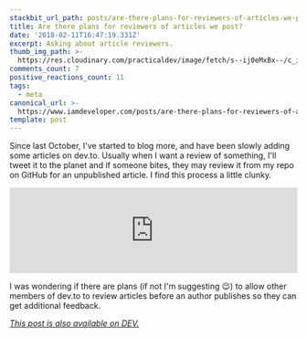 ```yaml
---
stackbit_url_path: posts/are-there-plans-for-reviewers-of-articles-we-post--42nf
title: Are there plans for reviewers of articles we post?
date: '2018-02-11T16:47:19.331Z'
excerpt: Asking about article reviewers.
thumb_img_path: >-
  https://res.cloudinary.com/practicaldev/image/fetch/s--ij0eMxBx--/c_imagga_scale,f_auto,fl_progressive,h_420,q_auto,w_1000/https://thepracticaldev.s3.amazonaws.com/i/5cwbmzbxhzfeeo9sr579.png
comments_count: 7
positive_reactions_count: 11
tags:
  - meta
canonical_url: >-
  https://www.iamdeveloper.com/posts/are-there-plans-for-reviewers-of-articles-we-post--42nf/
template: post
---
```



Since last October, I've started to blog more, and have been slowly adding some   articles on dev.to. Usually when I want a review of something, I'll tweet it to the planet and if someone bites, they may review it from my repo on GitHub for an unpublished article. I find this process a little clunky.


<iframe class="liquidTag" src="https://dev.to/embed/twitter?args=916881082435465216" style="border: 0; width: 100%;"></iframe>


I was wondering if there are plans (if not I'm suggesting 😉) to allow other members of dev.to to review articles before an author publishes so they can get additional feedback.

*[This post is also available on DEV.](https://dev.to/nickytonline/are-there-plans-for-reviewers-of-articles-we-post--42nf)*


<script>
const parent = document.getElementsByTagName('head')[0];
const script = document.createElement('script');
script.type = 'text/javascript';
script.src = 'https://cdnjs.cloudflare.com/ajax/libs/iframe-resizer/4.1.1/iframeResizer.min.js';
script.charset = 'utf-8';
script.onload = function() {
    window.iFrameResize({}, '.liquidTag');
};
parent.appendChild(script);
</script>    
